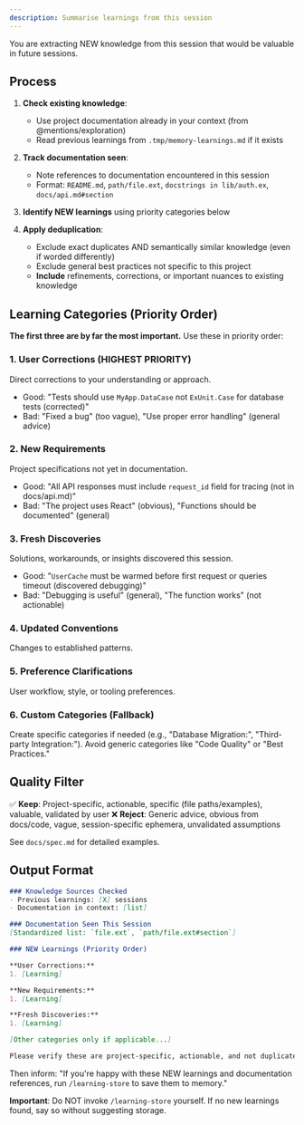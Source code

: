 ```yaml
---
description: Summarise learnings from this session
---
```


You are extracting NEW knowledge from this session that would be valuable in future sessions.

## Process

1. **Check existing knowledge**:
   - Use project documentation already in your context (from @mentions/exploration)
   - Read previous learnings from `.tmp/memory-learnings.md` if it exists

2. **Track documentation seen**:
   - Note references to documentation encountered in this session
   - Format: `README.md`, `path/file.ext`, `docstrings in lib/auth.ex`, `docs/api.md#section`

3. **Identify NEW learnings** using priority categories below

4. **Apply deduplication**:
   - Exclude exact duplicates AND semantically similar knowledge (even if worded differently)
   - Exclude general best practices not specific to this project
   - **Include** refinements, corrections, or important nuances to existing knowledge

## Learning Categories (Priority Order)

**The first three are by far the most important.** Use these in priority order:

### 1. User Corrections (HIGHEST PRIORITY)
Direct corrections to your understanding or approach.
- Good: "Tests should use `MyApp.DataCase` not `ExUnit.Case` for database tests (corrected)"
- Bad: "Fixed a bug" (too vague), "Use proper error handling" (general advice)

### 2. New Requirements
Project specifications not yet in documentation.
- Good: "All API responses must include `request_id` field for tracing (not in docs/api.md)"
- Bad: "The project uses React" (obvious), "Functions should be documented" (general)

### 3. Fresh Discoveries
Solutions, workarounds, or insights discovered this session.
- Good: "`UserCache` must be warmed before first request or queries timeout (discovered debugging)"
- Bad: "Debugging is useful" (general), "The function works" (not actionable)

### 4. Updated Conventions
Changes to established patterns.

### 5. Preference Clarifications
User workflow, style, or tooling preferences.

### 6. Custom Categories (Fallback)
Create specific categories if needed (e.g., "Database Migration:", "Third-party Integration:").
Avoid generic categories like "Code Quality" or "Best Practices."

## Quality Filter

✅ **Keep**: Project-specific, actionable, specific (file paths/examples), valuable, validated by user
❌ **Reject**: Generic advice, obvious from docs/code, vague, session-specific ephemera, unvalidated assumptions

See `docs/spec.md` for detailed examples.

## Output Format

```markdown
### Knowledge Sources Checked
- Previous learnings: [X] sessions
- Documentation in context: [list]

### Documentation Seen This Session
[Standardized list: `file.ext`, `path/file.ext#section`]

### NEW Learnings (Priority Order)

**User Corrections:**
1. [Learning]

**New Requirements:**
1. [Learning]

**Fresh Discoveries:**
1. [Learning]

[Other categories only if applicable...]

Please verify these are project-specific, actionable, and not duplicates. Any to add/remove/clarify?
```

Then inform: "If you're happy with these NEW learnings and documentation references, run `/learning-store` to save them to memory."

**Important**: Do NOT invoke `/learning-store` yourself. If no new learnings found, say so without suggesting storage.
